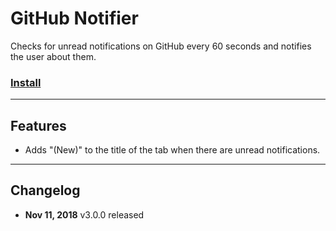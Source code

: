 # GitHub Notifier

Checks for unread notifications on GitHub every 60 seconds and notifies the user about them.

### [Install](https://github.com/gsrafael01/monkey-scripts/raw/master/scripts/github-notifier/github-notifier.user.js)

---

## Features

* Adds "(New)" to the title of the tab when there are unread notifications.

---

## Changelog

* **Nov 11, 2018** v3.0.0 released